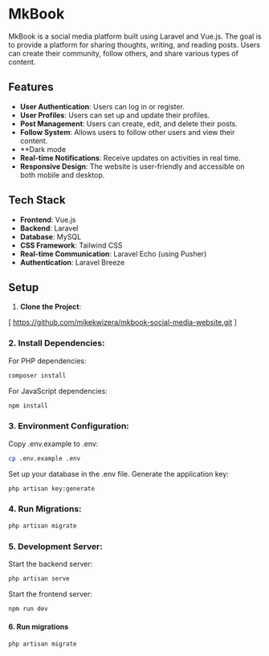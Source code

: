 # MkBook

MkBook is a social media platform built using Laravel and Vue.js. The goal is to provide a platform for sharing thoughts, writing, and reading posts. Users can create their community, follow others, and share various types of content.

## Features
- **User Authentication**: Users can log in or register.
- **User Profiles**: Users can set up and update their profiles.
- **Post Management**: Users can create, edit, and delete their posts.
- **Follow System**: Allows users to follow other users and view their content.
- **Dark mode
- **Real-time Notifications**: Receive updates on activities in real time.
- **Responsive Design**: The website is user-friendly and accessible on both mobile and desktop.

## Tech Stack

- **Frontend**: Vue.js
- **Backend**: Laravel
- **Database**: MySQL
- **CSS Framework**: Tailwind CSS
- **Real-time Communication**: Laravel Echo (using Pusher)
- **Authentication**: Laravel Breeze

## Setup

1. **Clone the Project**:
   
  [ https://github.com/mikekwizera/mkbook-social-media-website.git ]
  

### 2.  Install Dependencies:

For PHP dependencies:
```bash
composer install
```
For JavaScript dependencies:
```bash
npm install
```
### 3.  Environment Configuration:

Copy .env.example to .env:
```bash
cp .env.example .env
```
Set up your database in the .env file.
Generate the application key:
```bash
php artisan key:generate
```

### 4.  Run Migrations:

```bash
php artisan migrate
```

### 5.   Development Server:

Start the backend server:
```bash
php artisan serve
```

Start the frontend server:
```bash
npm run dev
```

#### 6. Run migrations

```bash
php artisan migrate
```
